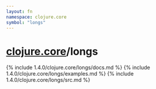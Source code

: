 ```yaml
---
layout: fn
namespace: clojure.core
symbol: "longs"
---
```


# [clojure.core](../)/longs

{% include 1.4.0/clojure.core/longs/docs.md %}
{% include 1.4.0/clojure.core/longs/examples.md %}
{% include 1.4.0/clojure.core/longs/src.md %}

